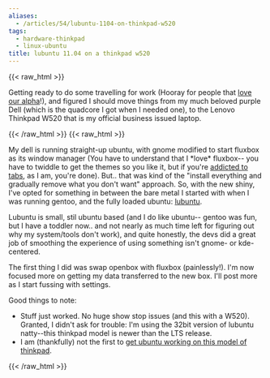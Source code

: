 ```yaml
---
aliases:
  - /articles/54/lubuntu-1104-on-thinkpad-w520
tags:
  - hardware-thinkpad
  - linux-ubuntu
title: lubuntu 11.04 on a thinkpad w520
---
```

{{< raw_html >}}
<p>Getting ready to do some travelling for work (Hooray for people that <a href="http://wasdev.net">love our alpha</a>!), and figured I should move things from my much beloved purple Dell (which is the quadcore I got when I needed one), to the Lenovo Thinkpad W520 that is my official business issued laptop.</p>
{{< /raw_html >}}
<!--more-->
{{< raw_html >}}
<p>My dell is running straight-up ubuntu, with gnome modified to start fluxbox as its window manager (You have to understand that I *love* fluxbox-- you have to twiddle to get the themes so you like it, but if you're <a href="http://fluxbox.org/features/">addicted to tabs</a>, as I am, you're done). But.. that was kind of the "install everything and gradually remove what you don't want" approach. So, with the new shiny, I've opted for something in between the bare metal I started with when I was running gentoo, and the fully loaded ubuntu: <a href="https://help.ubuntu.com/community/Lubuntu">lubuntu</a>.</p>

<p>Lubuntu is small, stil ubuntu based (and I do like ubuntu-- gentoo was fun, but I have a toddler now.. and not nearly as much time left for figuring out why my system/tools don't work), and quite honestly, the devs did a great job of smoothing the experience of using something isn't gnome- or kde-centered. </p>

<p>The first thing I did was swap openbox with fluxbox (painlessly!). I'm now focused more on getting my data transferred to the new box. I'll post more as I start fussing with settings.</p>

<p>Good things to note:
<ul><li>Stuff just worked. No huge show stop issues (and this with a W520). Granted, I didn't ask for trouble: I'm using the 32bit version of lubuntu natty--this thinkpad model is newer than the LTS release.</li>
<li>I am (thankfully) not the first to <a href="http://www.thinkwiki.org/wiki/Installing_Ubuntu_11.04_on_a_ThinkPad_W520">get ubuntu working on this model of thinkpad</a>.</li>
</ul>
</p>
{{< /raw_html >}}
